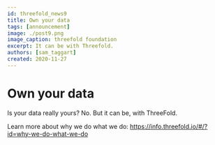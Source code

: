 ```yaml
---
id: threefold_news9
title: Own your data
tags: [announcement]
image: ./post9.png
image_caption: threefold foundation
excerpt: It can be with Threefold.
authors: [sam_taggart]
created: 2020-11-27
---
```



# Own your data

Is your data really yours? No. But it can be, with ThreeFold.

Learn more about why we do what we do: https://info.threefold.io/#/?id=why-we-do-what-we-do